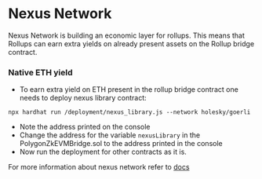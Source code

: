 # Nexus Network

Nexus Network is building an economic layer for rollups. This means that Rollups can earn extra yields on already present assets on the Rollup bridge contract.

### Native ETH yield
- To earn extra yield on ETH present in the rollup bridge contract one needs to deploy nexus library contract:
```
npx hardhat run /deployment/nexus_library.js --network holesky/goerli
```
- Note the address printed on the console
- Change the address for the variable `nexusLibrary` in the PolygonZkEVMBridge.sol to the address printed in the console
- Now run the deployment for other contracts as it is.

For more information about nexus network refer to [docs](https://docs.nexusnetwork.co.in/)